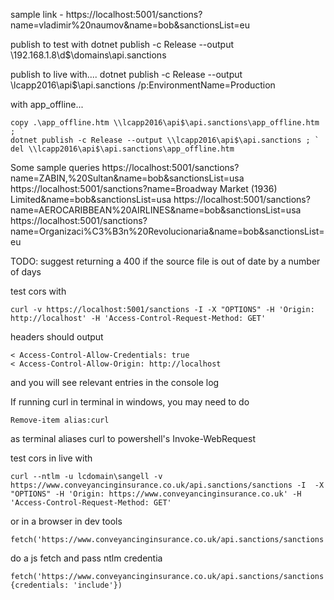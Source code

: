 sample link - https://localhost:5001/sanctions?name=vladimir%20naumov&name=bob&sanctionsList=eu

publish to test with
dotnet publish -c Release --output \\192.168.1.8\d$\domains\api.sanctions

publish to live with....
dotnet publish -c Release --output \\lcapp2016\api$\api.sanctions /p:EnvironmentName=Production

with app_offline...

```
copy .\app_offline.htm \\lcapp2016\api$\api.sanctions\app_offline.htm ; `
dotnet publish -c Release --output \\lcapp2016\api$\api.sanctions ; `
del \\lcapp2016\api$\api.sanctions\app_offline.htm 
```

Some sample queries
https://localhost:5001/sanctions?name=ZABIN,%20Sultan&name=bob&sanctionsList=usa
https://localhost:5001/sanctions?name=Broadway Market (1936) Limited&name=bob&sanctionsList=usa
https://localhost:5001/sanctions?name=AEROCARIBBEAN%20AIRLINES&name=bob&sanctionsList=usa
https://localhost:5001/sanctions?name=Organizaci%C3%B3n%20Revolucionaria&name=bob&sanctionsList=eu

TODO:
suggest returning a 400 if the source file is out of date by a number of days

test cors with

```
curl -v https://localhost:5001/sanctions -I -X "OPTIONS" -H 'Origin: http://localhost' -H 'Access-Control-Request-Method: GET'
```

headers should output

```
< Access-Control-Allow-Credentials: true
< Access-Control-Allow-Origin: http://localhost
```

and you will see relevant entries in the console log

If running curl in terminal in windows, you may need to do

```
Remove-item alias:curl
```

as terminal aliases curl to powershell's Invoke-WebRequest

test cors in live with

```
curl --ntlm -u lcdomain\sangell -v https://www.conveyancinginsurance.co.uk/api.sanctions/sanctions -I  -X "OPTIONS" -H 'Origin: https://www.conveyancinginsurance.co.uk' -H 'Access-Control-Request-Method: GET'
```

or in a browser in dev tools

```
fetch('https://www.conveyancinginsurance.co.uk/api.sanctions/sanctions')
```

do a js fetch and pass ntlm credentia

```
fetch('https://www.conveyancinginsurance.co.uk/api.sanctions/sanctions', {credentials: 'include'})
```
